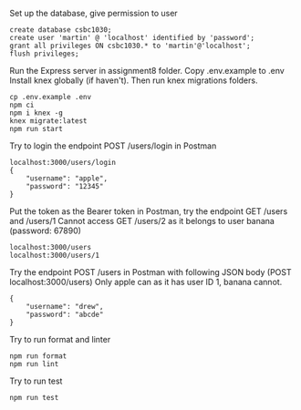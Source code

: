 Set up the database, give permission to user

```
create database csbc1030;
create user 'martin' @ 'localhost' identified by 'password';
grant all privileges ON csbc1030.* to 'martin'@'localhost';
flush privileges;
```

Run the Express server in assignment8 folder.
Copy .env.example to .env
Install knex globally (if haven't). Then run knex migrations folders.

```
cp .env.example .env
npm ci
npm i knex -g
knex migrate:latest
npm run start
```

Try to login the endpoint POST /users/login in Postman

```
localhost:3000/users/login
{
    "username": "apple",
    "password": "12345"
}
```

Put the token as the Bearer token in Postman, try the endpoint GET /users and /users/1
Cannot access GET /users/2 as it belongs to user banana (password: 67890)

```
localhost:3000/users
localhost:3000/users/1
```

Try the endpoint POST /users in Postman with following JSON body (POST localhost:3000/users)
Only apple can as it has user ID 1, banana cannot.

```
{
    "username": "drew",
    "password": "abcde"
}
```

Try to run format and linter

```
npm run format
npm run lint
```

Try to run test

```
npm run test
```
